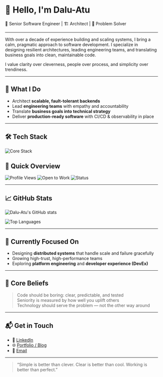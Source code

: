 # 👋 Hello, I'm Dalu-Atu

🎯 Senior Software Engineer | 🏗 Architect | 🤝 Problem Solver

---

With over a decade of experience building and scaling systems, I bring a calm, pragmatic approach to software development. I specialize in designing resilient architectures, leading engineering teams, and translating business goals into clean, maintainable code.

I value clarity over cleverness, people over process, and simplicity over trendiness.

---

## 🧠 What I Do

- Architect **scalable, fault-tolerant backends**
- Lead **engineering teams** with empathy and accountability
- Translate **business goals into technical strategy**
- Deliver **production-ready software** with CI/CD & observability in place

---

## 🛠️ Tech Stack
![Core Stack](https://skillicons.dev/icons?i=js,react,tailwind,nextjs,styledcomponents,nodejs,express,vscode,postman,docker,aws,gcp,mongodb,supabase,github)
## 🧾 Quick Overview

![Profile Views](https://komarev.com/ghpvc/?username=Dalu-Atu&color=lightgray)
![Open to Work](https://img.shields.io/badge/Open%20to-Collaboration-4c8eda)
![Status](https://img.shields.io/badge/Code%20is-Clean%20and%20Tested-4CAF50)

---

## 📈 GitHub Stats

![Dalu-Atu's GitHub stats](https://github-readme-stats.vercel.app/api?username=Dalu-Atu&show_icons=true&hide=prs&count_private=true&theme=default)

![Top Languages](https://github-readme-stats.vercel.app/api/top-langs/?username=Dalu-Atu&layout=compact&theme=default)

---

## 🌱 Currently Focused On

- Designing **distributed systems** that handle scale and failure gracefully  
- Growing high-trust, high-performance teams  
- Exploring **platform engineering** and **developer experience (DevEx)**

---

## 🧭 Core Beliefs

> Code should be boring: clear, predictable, and tested  
> Seniority is measured by how well you uplift others  
> Technology should serve the problem — not the other way around

---

## 📬 Get in Touch

- 💼 [LinkedIn](https://linkedin.com/in/your-profile)
- 🌐 [Portfolio / Blog](https://yourwebsite.com)
- 📧 [Email](mailto:your@email.com)

---

> “Simple is better than clever. Clear is better than cool. Working is better than perfect.”
